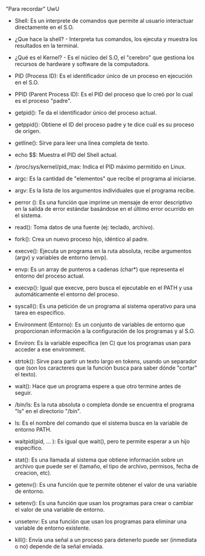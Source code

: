 "Para recordar" UwU


- Shell: Es un interprete de comandos que permite al usuario interactuar directamente en el S.O.

- ¿Que hace la shell? - Interpreta tus comandos, los ejecuta y muestra los resultados en la terminal.

- ¿Qué es el Kernel? - Es el núcleo del S.O, el "cerebro" que gestiona los recursos de hardware y software de la computadora.

- PID (Process ID): Es el identificador único de un proceso en ejecución en el S.O.
  
- PPID (Parent Process ID): Es el PID del proceso que lo creó por lo cual es el proceso "padre".
  
- getpid(): Te da el identificador único del proceso actual.

- getppid(): Obtiene el ID del proceso padre y te dice cuál es su proceso de origen.
  
- getline(): Sirve para leer una línea completa de texto.
  
- echo $$: Muestra el PID del Shell actual.
  
- /proc/sys/kernel/pid_max: Indica el PID máximo permitido en Linux.
  
- argc: Es la cantidad de "elementos" que recibe el programa al iniciarse.
  
- argv: Es la lista de los argumentos individuales que el programa recibe.

- perror (): Es una función que imprime un mensaje de error descriptivo en la salida de error estándar basándose en el último error ocurrido en el sistema.
  
- read(): Toma datos de una fuente (ej: teclado, archivo).
  
- fork(): Crea un nuevo proceso hijo, idéntico al padre.
  
- execve(): Ejecuta un programa en la ruta absoluta, recibe argumentos (argv) y variables de entorno (envp).

- envp: Es un array de punteros a cadenas (char*) que representa el entorno del proceso actual.

- execvp(): Igual que execve, pero busca el ejecutable en el PATH y usa automáticamente el entorno del proceso.
  
- syscall(): Es una petición de un programa al sistema operativo para una tarea en especifico.
  
- Environment (Entorno): Es un conjunto de variables de entorno que proporcionan información a la configuración de los programas y al S.O.

- Environ: Es la variable específica (en C) que los programas usan para acceder a ese environment.
  
- strtok(): Sirve para partir un texto largo en tokens, usando un separador que (son los caracteres que la función busca para saber dónde "cortar" el texto).
  
- wait(): Hace que un programa espere a que otro termine antes de seguir.

- /bin/ls: Es la ruta absoluta o completa donde se encuentra el programa "ls" en el directorio "/bin".

- ls: Es el nombre del comando que el sistema busca en la variable de entorno PATH.

- waitpid(pid, ... ): Es igual que wait(), pero te permite esperar a un hijo específico.

- stat(): Es una llamada al sistema que obtiene información sobre un archivo que puede ser el (tamaño, el tipo de archivo, permisos, fecha de creacion, etc).

- getenv(): Es una función que te permite obtener el valor de una variable de entorno.

- setenv(): Es una función que usan los programas para crear o cambiar el valor de una variable de entorno.

- unsetenv: Es una función que usan los programas para eliminar una variable de entorno existente.

- kill(): Envía una señal a un proceso para detenerlo puede ser (inmediata o no) depende de la señal enviada.
